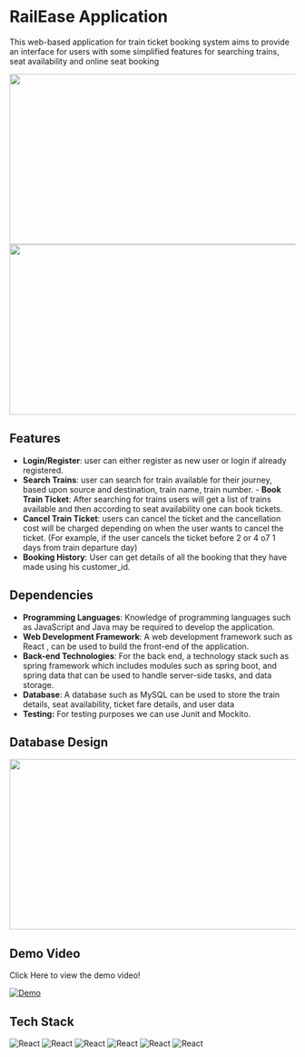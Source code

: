 # **RailEase Application**

This web-based application for train ticket booking system aims to provide an interface for users with some simplified features for searching trains, seat availability and online seat booking

<p float="left">
    <img src="https://i.ibb.co/ZGDpKFC/railease-front-1.png" width="600" height="300" /> 
    <img src="https://i.ibb.co/ypymrzn/railease-front-2.png" width="600" height="300" /> 
   </p>


## **Features**

- **Login/Register**: user can either register as new user or login if already registered.
- **Search Trains**: user can search for train available for their journey, based upon source and destination, train name, train number. - **Book Train Ticket**: After searching for trains users will get a list of trains available and then according to seat availability one can book tickets.
- **Cancel Train Ticket**: users can cancel the ticket and the cancellation cost will be charged depending on when the user wants to cancel the ticket. (For example, if the user cancels the ticket before 2 or 4 o7 1 days from train departure day)
- **Booking History**: User can get details of all the booking that they have made using his customer_id.

## **Dependencies**

- **Programming Languages**: Knowledge of programming languages such as JavaScript and Java may be required to develop the application.
- **Web Development Framework**: A web development framework such as React , can be used to build the front-end of the application.
- **Back-end Technologies**: For the back end, a technology stack such as spring framework which includes modules such as spring boot, and spring data that can be used to handle server-side tasks, and data storage.
- **Database**: A database such as MySQL can be used to store the train details, seat availability, ticket fare details, and user data
- **Testing:** For testing purposes we can use Junit and Mockito.

## **Database Design**

<p>
    <img src="https://i.ibb.co/PrCBrgT/db-diagram.jpg" width="600" height="300" /> 
   </p>

## **Demo Video**

Click Here to view the demo video!
 
[![Demo](https://img.shields.io/badge/YouTube-%23FF0000.svg?style=for-the-badge&logo=YouTube&logoColor=white)](https://youtu.be/rzA9-vCFs88)

## **Tech Stack**
<img alt="React" src="https://img.shields.io/badge/react-%2320232a.svg?style=for-the-badge&logo=react&logoColor=%2361DAFB"/> <img alt="React" src="https://img.shields.io/badge/spring-%236DB33F.svg?style=for-the-badge&logo=spring&logoColor=white"/> <img alt="React" src="https://img.shields.io/badge/mysql-%2300f.svg?style=for-the-badge&logo=mysql&logoColor=white"/> <img alt="React" src="https://img.shields.io/badge/Hibernate-59666C?style=for-the-badge&logo=Hibernate&logoColor=white"/> <img alt="React" src="https://img.shields.io/badge/bootstrap-%238511FA.svg?style=for-the-badge&logo=bootstrap&logoColor=white"/> <img alt="React" src="https://img.shields.io/badge/-Swagger-%23Clojure?style=for-the-badge&logo=swagger&logoColor=white"/>

